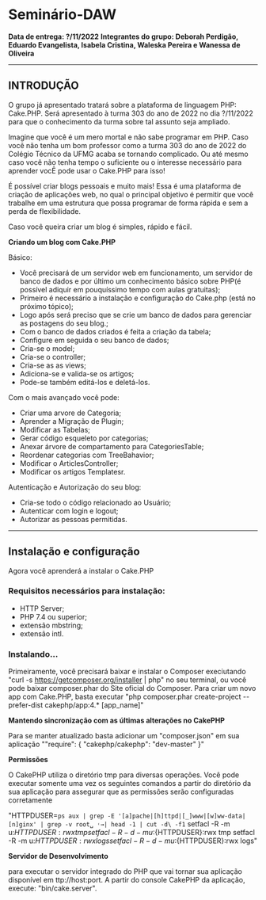 # Seminário-DAW

**Data de entrega: ?/11/2022**
**Integrantes do grupo: Deborah Perdigão, Eduardo Evangelista, Isabela Cristina, Waleska Pereira e Wanessa de Oliveira**

---

## INTRODUÇÃO


  O grupo já apresentado tratará sobre a plataforma de linguagem PHP: Cake.PHP. Será apresentado à turma 303 do ano de 2022 no dia ?/11/2022 para que o conhecimento da turma sobre tal assunto seja ampliado.

  Imagine que você é um mero mortal e não sabe programar em PHP. Caso vocẽ não tenha um bom professor como a turma 303 do ano de 2022 do Colégio Técnico da UFMG acaba se tornando complicado. Ou até mesmo caso você não tenha tempo o suficiente ou o interesse necessário para aprender vocÊ pode usar o Cake.PHP para isso! 
 
  É possível criar blogs pessoais e muito mais! Essa é uma plataforma de criação de aplicações web, no qual o principal objetivo é permitir que você trabalhe em uma estrutura que possa programar de forma rápida e sem a perda de flexibilidade.

Caso você queira criar um blog é simples, rápido e fácil.

**Criando um blog com Cake.PHP**

Básico:
- Você precisará de um servidor web em funcionamento, um servidor de banco de dados e por último um conhecimento básico sobre PHP(é possível adiquir em pouquíssimo tempo com aulas gratuitas);
- Primeiro é necessário a instalação e configuração do Cake.php (está no próximo tópico);
- Logo após será preciso que se crie um banco de dados para gerenciar as postagens do seu blog.;
- Com o banco de dados criados é feita a criação da tabela;
- Configure em seguida o seu banco de dados;
- Cria-se o model;
- Cria-se o controller;
- Cria-se as as views;
- Adiciona-se e valida-se os artigos;
- Pode-se também editá-los e deletá-los.

Com o mais avançado você pode:
- Criar uma arvore de Categoria;
- Aprender a Migração de Plugin;
- Modificar as Tabelas;
- Gerar código esqueleto por categorias;
- Anexar árvore de compartamento para CategoriesTable;
- Reordenar categorias com TreeBahavior;
- Modificar o ArticlesController;
- Modificar os artigos Templatesr.

Autenticação e Autorização do seu blog:
- Cria-se todo o código relacionado ao Usuário;
- Autenticar com login e logout;
- Autorizar as pessoas permitidas.


---

## Instalação e configuração

Agora você aprenderá a instalar o Cake.PHP


### Requisitos necessários para instalação:

- HTTP Server;
- PHP 7.4 ou superior;
- extensão mbstring;
- extensão intl.


### Instalando...

Primeiramente, você precisará baixar e instalar o Composer execiutando "curl -s https://getcomposer.org/installer | php" no seu terminal, ou você pode baixar composer.phar do Site oficial do Composer. Para criar um novo app com Cake.PHP, basta executar "php composer.phar create-project --prefer-dist cakephp/app:4.* [app_name]"


**Mantendo sincronização com as últimas alterações no CakePHP**

Para se manter atualizado basta adicionar um "composer.json" em sua aplicação 
""require": {
  "cakephp/cakephp": "dev-master"
}"


**Permissões**

O CakePHP utiliza o diretório tmp para diversas operações. Você pode executar somente uma vez os seguintes comandos a partir do diretório da
sua aplicação para assegurar que as permissões serão configuradas corretamente

"HTTPDUSER=`ps aux | grep -E '[a]pache|[h]ttpd|[_]www|[w]ww-data|[n]ginx' | grep -v root␣
˓→| head -1 | cut -d\ -f1`
setfacl -R -m u:${HTTPDUSER}:rwx tmp
setfacl -R -d -m u:${HTTPDUSER}:rwx tmp
setfacl -R -m u:${HTTPDUSER}:rwx logs
setfacl -R -d -m u:${HTTPDUSER}:rwx logs"


**Servidor de Desenvolvimento**

para executar o servidor integrado do PHP que vai tornar sua aplicação disponível em ttp://host:port. A partir do console CakePHP da aplicação, execute: "bin/cake.server".
